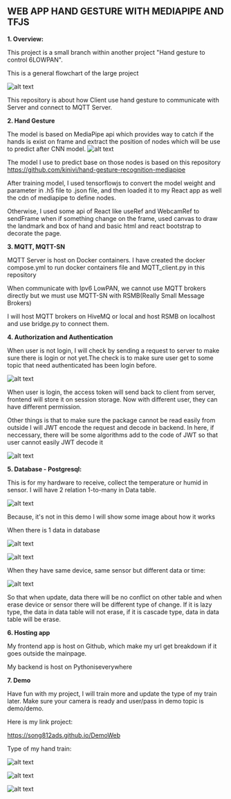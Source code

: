 ## WEB APP HAND GESTURE WITH MEDIAPIPE AND TFJS


<b>1.  Overview:</b>

This project is a small branch within another project "Hand gesture to control 6LOWPAN".

This is a general flowchart of the large project

![alt text](image.png)

This repository is about how Client use hand gesture to communicate with Server and connect to MQTT Server.

<b> 2. Hand Gesture</b>

The model is based on MediaPipe api which provides way to catch if the hands is exist on frame and extract the position of nodes which will be use to predict after CNN model.
![alt text](anh/image-1.png)

The model I use to predict base on those nodes is based on this repository 
https://github.com/kinivi/hand-gesture-recognition-mediapipe

After training model, I used tensorflowjs to convert the model weight and parameter in .h5 file to .json file, and then loaded it to my React app as well the cdn of mediapipe to define nodes.

Otherwise, I used some api of React like useRef and WebcamRef to sendFrame when if something change on the frame, used canvas to draw the landmark and box of hand and basic html and react bootstrap to decorate the page.

<b>3. MQTT, MQTT-SN</b>

MQTT Server is host on Docker containers. I have created the docker compose.yml to run docker containers file and MQTT_client.py in this repository

When communicate with Ipv6 LowPAN, we cannot use MQTT brokers directly but we must use MQTT-SN with RSMB(Really Small Message Brokers)

I will host MQTT brokers on HiveMQ or local and host RSMB on localhost and use bridge.py to connect them.

<b>4. Authorization and Authentication </b>

When user is not login, I will check by sending a request to server to make sure there is login or not yet.The check is to make sure user get to some topic that need authenticated has been login before.

![alt text](anh/image-8.png)

When user is login, the access token will send back to client from server, frontend will store it on session storage. Now with different user, they can have different permission. 

Other things is that to make sure the package cannot be read easily from outside I will JWT encode the request and decode in backend. In here, if neccessary, there will be some algorithms add to the code of JWT so that user cannot easily JWT decode it 

![alt text](anh/image-9.png)

<b>5. Database - Postgresql:</b>

This is for my hardware to receive, collect the temperature or humid in sensor. I will have 2 relation 1-to-many in Data table.

![alt text](anh/image-10.png)

Because, it's not in this demo I will show some image about how it works

When there is 1 data in database 

![alt text](anh/image-14.png)

![alt text](anh/image-15.png)

When they have same device, same sensor but different data or time:

![alt text](anh/image-16.png)

So that when update, data there will be no conflict on other table and when erase device or sensor there will be different type of change. If it is lazy type, the data in data table will not erase, if it is cascade type, data in data table will be erase.

<b>6. Hosting app </b>

My frontend app is host on Github, which make my url get breakdown if it goes outside the mainpage. 

My backend is host on Pythoniseverywhere

<b>7. Demo </b>

Have fun with my project, I will train more and update the type of my train later. Make sure your camera is ready and user/pass in demo topic is demo/demo.

Here is my link project:

https://song812ads.github.io/DemoWeb

Type of my hand train:

![alt text](anh/image-11.png)

![alt text](anh/image-12.png)

![alt text](anh/image-13.png)
